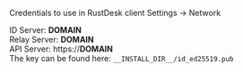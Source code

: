 Credentials to use in RustDesk client Settings -> Network

ID Server: __DOMAIN__  
Relay Server: __DOMAIN__  
API Server: https://__DOMAIN__  
The key can be found here: `__INSTALL_DIR__/id_ed25519.pub`
